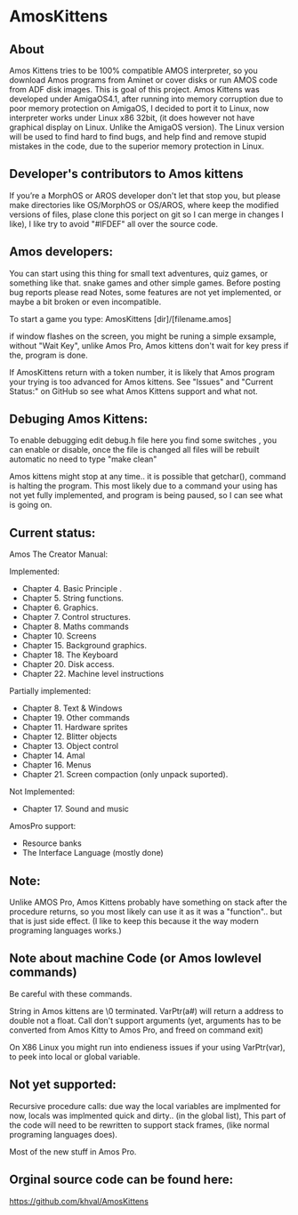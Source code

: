 # AmosKittens

About
-----
Amos Kittens tries to be 100% compatible AMOS interpreter, so you download Amos programs from Aminet or cover disks or run AMOS code from ADF disk images. This is goal of this project. Amos Kittens was developed under AmigaOS4.1, after running into memory corruption due to poor memory protection on AmigaOS, I decided to port it to Linux, now interpreter works under Linux x86 32bit, (it does however not have graphical display on Linux. Unlike the AmigaOS version). The Linux version will be used to find hard to find bugs, and help find and remove stupid mistakes in the code, due to the superior memory protection in Linux.

Developer's contributors to Amos kittens
----------------------------------------
If you’re a MorphOS or AROS developer don't let that stop you, but please make directories like OS/MorphOS or OS/AROS, where keep the modified versions of files, plase clone this porject on git so I can merge in changes I like), I like try to avoid "#IFDEF" all over the source code.

Amos developers:
------------------------
You can start using this thing for small text adventures, quiz games, or something like that. snake games and other simple games.
Before posting bug reports please read Notes, some features are not yet implemented, or maybe a bit broken or even incompatible. 

To start a game you type:
AmosKittens [dir]/[filename.amos]
  
if window flashes on the screen, you might be runing a simple exsample, without "Wait Key", unlike Amos Pro, Amos kittens don't wait for key press if the, program is done.

If AmosKittens return with a token number, it is likely that Amos program your trying is too advanced for Amos kittens.
See "Issues" and "Current Status:" on GitHub so see what Amos Kittens support and what not.

Debuging Amos Kittens:
----------------------
To enable debugging edit debug.h file here you find some switches , you can enable or disable, once the file is changed all files will be rebuilt automatic no need to type "make clean"

Amos kittens might stop at any time.. it is possible that getchar(), command is halting the program. This most likely due to a command your using has not yet fully implemented, and program is being paused, so I can see what is going on.

Current status:
---------------

Amos The Creator Manual:

Implemented:

* Chapter 4. Basic Principle .
* Chapter 5. String functions.
* Chapter 6. Graphics.
* Chapter 7. Control structures.
* Chapter 8. Maths commands
* Chapter 10. Screens
* Chapter 15. Background graphics.
* Chapter 18. The Keyboard
* Chapter 20. Disk access.
* Chapter 22. Machine level instructions

Partially implemented:

* Chapter 8. Text & Windows
* Chapter 19. Other commands
* Chapter 11. Hardware sprites
* Chapter 12. Blitter objects
* Chapter 13. Object control
* Chapter 14. Amal
* Chapter 16. Menus
* Chapter 21. Screen compaction (only unpack suported).

Not Implemented:

* Chapter 17. Sound and music

AmosPro support:
 * Resource banks
 * The Interface Language (mostly done)

Note: 
-----
Unlike AMOS Pro, Amos Kittens probably have something on stack after the procedure returns, so you most likely can use it as it was a "function".. but that is just side effect. (I like to keep this because it the way modern programing languages works.)

Note about machine Code (or Amos lowlevel commands)
------------------------------------
Be careful with these commands.

String in Amos kittens are \0 terminated.
VarPtr(a#) will return a address to double not a float.
Call don't support arguments (yet, arguments has to be converted from Amos Kitty to Amos Pro, and freed on command exit)

On X86 Linux you might run into endieness issues if your using VarPtr(var), to peek into local or global variable.

Not yet supported:
------------------
Recursive procedure calls: due way the local variables are implmented for now, locals was implmented quick and dirty.. 
(in the global list), This part of the code will need to be rewritten to support stack frames, (like normal programing languages does). 

Most of the new stuff in Amos Pro.

Orginal source code can be found here:
--------------------------------------
https://github.com/khval/AmosKittens
